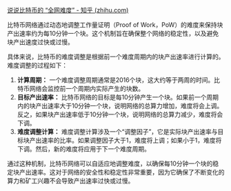 [说说比特币的 “全网难度” - 知乎 (zhihu.com)](https://zhuanlan.zhihu.com/p/32739785)

比特币网络通过动态地调整工作量证明（Proof of Work，PoW）的难度来保持块产出速率约为每10分钟一个块。这个机制旨在确保整个网络的稳定性，以及避免块产出速度过快或过慢。

具体来说，比特币的难度调整是根据前一个难度周期内的块产出速率进行计算的。难度调整的过程如下：

1. **计算周期：** 一个难度调整周期通常是2016个块，这大约等于两周的时间。比特币网络会监控前一个周期内实际产生的块数。 
2. **目标产出速率：** 比特币网络的目标是每10分钟产生一个块。如果前一个周期内的块产出速率大于10分钟一个块，说明网络的总算力增加，难度将会上调。反之，如果块产出速率低于10分钟一个块，说明网络的总算力减少，难度将会下调。 
3. **难度调整计算：** 难度调整计算涉及一个“调整因子”，它是实际块产出速率与目标块产出速率的比率。如果调整因子大于1，难度将上调；如果小于1，难度将下调。然后，新的难度将应用于下一个难度周期。 

通过这种机制，比特币网络可以自适应地调整难度，以确保每10分钟一个块的稳定块产出速率。这对于网络的安全性和稳定性非常重要，因为它确保了不断变化的算力和矿工兴趣不会导致产出速率过快或过慢。
